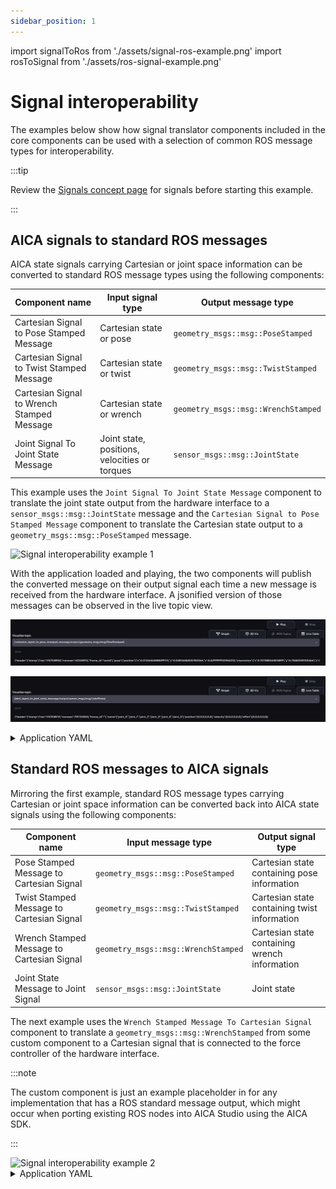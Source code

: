 ```yaml
---
sidebar_position: 1
---
```


import signalToRos from './assets/signal-ros-example.png'
import rosToSignal from './assets/ros-signal-example.png'

# Signal interoperability

The examples below show how signal translator components included in the core components can be used with a selection of
common ROS message types for interoperability.

:::tip

Review the [Signals concept page](../../concepts/05-building-blocks/01-signals.md) for signals before starting this
example.

:::

## AICA signals to standard ROS messages

AICA state signals carrying Cartesian or joint space information can be converted to standard ROS message types using
the following components:

| Component name                             | Input signal type                             | Output message type                 |
|--------------------------------------------|-----------------------------------------------|-------------------------------------|
| Cartesian Signal to Pose Stamped Message   | Cartesian state or pose                       | `geometry_msgs::msg::PoseStamped`   |
| Cartesian Signal to Twist Stamped Message  | Cartesian state or twist                      | `geometry_msgs::msg::TwistStamped`  |
| Cartesian Signal to Wrench Stamped Message | Cartesian state or wrench                     | `geometry_msgs::msg::WrenchStamped` |
| Joint Signal To Joint State Message        | Joint state, positions, velocities or torques | `sensor_msgs::msg::JointState`      |

This example uses the `Joint Signal To Joint State Message` component to translate the joint state output from the
hardware interface to a `sensor_msgs::msg::JointState` message and the `Cartesian Signal to Pose Stamped Message`
component to translate the Cartesian state output to a `geometry_msgs::msg::PoseStamped` message.

<div class="text--center">
  <img src={signalToRos} alt="Signal interoperability example 1" />
</div>

With the application loaded and playing, the two components will publish the converted message on their output signal
each time a new message is received from the hardware interface. A jsonified version of those messages can be observed
in the live topic view.

![signal ros pose](./assets/signal-ros-pose.png)

![signal ros joint](./assets/signal-ros-joint.png)

<details>
  <summary>Application YAML</summary>

    ```yaml
    schema: 2-0-4
    dependencies:
    core: v4.3.2
    on_start:
    load:
        hardware: hardware
    components:
    joint_signal_to_joint_state_message:
        component: aica_core_components::ros::JointSignalToJointStateMsg
        display_name: Joint Signal To Joint State Message
        inputs:
        input: /hardware/robot_state_broadcaster/joint_state
    cartesian_signal_to_pose_stamped_message:
        component: aica_core_components::ros::CartesianSignalToPoseStampedMsg
        display_name: Cartesian Signal To Pose Stamped Message
        inputs:
        input: /hardware/robot_state_broadcaster/cartesian_state
    hardware:
    hardware:
        display_name: Hardware Interface
        urdf: Generic six-axis robot arm
        rate: 100
        events:
        transitions:
            on_load:
            load:
                controller: robot_state_broadcaster
                hardware: hardware
        controllers:
        robot_state_broadcaster:
            plugin: aica_core_controllers/RobotStateBroadcaster
            outputs:
            joint_state: /hardware/robot_state_broadcaster/joint_state
            cartesian_state: /hardware/robot_state_broadcaster/cartesian_state
            events:
            transitions:
                on_load:
                switch_controllers:
                    hardware: hardware
                    activate: robot_state_broadcaster
                on_activate:
                load:
                    - component: cartesian_signal_to_pose_stamped_message
                    - component: joint_signal_to_joint_state_message
    graph:
    positions:
        components:
        joint_signal_to_joint_state_message:
            x: 200
            y: 880
        cartesian_signal_to_pose_stamped_message:
            x: 200
            y: 660
        hardware:
        hardware:
            x: 200
            y: -20
    edges:
        hardware_hardware_robot_state_broadcaster_on_activate_cartesian_signal_to_pose_stamped_message_cartesian_signal_to_pose_stamped_message:
        path:
            - x: 80
            y: 400
            - x: 80
            y: 720
        hardware_hardware_robot_state_broadcaster_on_activate_joint_signal_to_joint_state_message_joint_signal_to_joint_state_message:
        path:
            - x: -20
            y: 400
            - x: -20
            y: 940
        hardware_hardware_robot_state_broadcaster_joint_state_joint_signal_to_joint_state_message_input:
        path:
            - x: 120
            y: 520
            - x: 120
            y: 1060
        hardware_hardware_robot_state_broadcaster_cartesian_state_cartesian_signal_to_pose_stamped_message_input:
        path:
            - x: 140
            y: 560
            - x: 140
            y: 840
    ```
</details>

## Standard ROS messages to AICA signals

Mirroring the first example, standard ROS message types carrying Cartesian or joint space information can be converted
back into AICA state signals using the following components:

| Component name                             | Input message type                  | Output signal type                            | 
|--------------------------------------------|-------------------------------------|-----------------------------------------------|
| Pose Stamped Message to Cartesian Signal   | `geometry_msgs::msg::PoseStamped`   | Cartesian state containing pose information   | 
| Twist Stamped Message to Cartesian Signal  | `geometry_msgs::msg::TwistStamped`  | Cartesian state containing twist information  | 
| Wrench Stamped Message to Cartesian Signal | `geometry_msgs::msg::WrenchStamped` | Cartesian state containing wrench information | 
| Joint State Message to Joint Signal        | `sensor_msgs::msg::JointState`      | Joint state                                   | 

The next example uses the `Wrench Stamped Message To Cartesian Signal` component to translate a
`geometry_msgs::msg::WrenchStamped` from some custom component to a Cartesian signal that is connected to the force
controller of the hardware interface.

:::note

The custom component is just an example placeholder in for any implementation that has a ROS standard message output,
which might occur when porting existing ROS nodes into AICA Studio using the AICA SDK.

:::

<div class="text--center">
  <img src={rosToSignal} alt="Signal interoperability example 2" />
</div>

<details>
  <summary>Application YAML</summary>

    ```yaml
    schema: 2-0-4
    dependencies:
    core: v4.3.2
    on_start:
    load:
        hardware: hardware
    components:
    wrench_stamped_message_to_cartesian_signal:
        component: aica_core_components::ros::WrenchStampedMsgToCartesianSignal
        display_name: Wrench Stamped Message To Cartesian Signal
        events:
        transitions:
            on_load:
            switch_controllers:
                hardware: hardware
                activate: force_controller
        inputs:
        input: /custom_motion_generator/command
        outputs:
        output: /wrench_stamped_message_to_cartesian_signal/output
    custom_motion_generator:
        component: template_component_package::PyComponent
        display_name: Custom Motion Generator
        events:
        transitions:
            on_load:
            load:
                component: wrench_stamped_message_to_cartesian_signal
        outputs:
        command: /custom_motion_generator/command
    hardware:
    hardware:
        display_name: Hardware Interface
        urdf: Generic six-axis robot arm
        rate: 100
        events:
        transitions:
            on_load:
            load:
                - controller: robot_state_broadcaster
                hardware: hardware
                - controller: force_controller
                hardware: hardware
        controllers:
        robot_state_broadcaster:
            plugin: aica_core_controllers/RobotStateBroadcaster
            events:
            transitions:
                on_load:
                switch_controllers:
                    hardware: hardware
                    activate: robot_state_broadcaster
                on_activate:
                load:
                    component: custom_motion_generator
        force_controller:
            plugin: aica_core_controllers/effort/ForceController
            parameters:
            force_limit:
                - !!float 20.0
                - !!float 20.0
                - !!float 20.0
                - !!float 2.0
                - !!float 2.0
                - !!float 2.0
            inputs:
            command: /wrench_stamped_message_to_cartesian_signal/output
    graph:
    positions:
        components:
        wrench_stamped_message_to_cartesian_signal:
            x: 100
            y: 780
        custom_motion_generator:
            x: 100
            y: 420
        hardware:
        hardware:
            x: 680
            y: -20
    edges:
        wrench_stamped_message_to_cartesian_signal_output_hardware_hardware_force_controller_command:
        path:
            - x: 660
            y: 1040
            - x: 660
            y: 820
        wrench_stamped_message_to_cartesian_signal_on_load_hardware_hardware_force_controller:
        path:
            - x: 580
            y: 920
            - x: 580
            y: 660
        hardware_hardware_robot_state_broadcaster_on_activate_custom_motion_generator_custom_motion_generator:
        path:
            - x: 40
            y: 400
            - x: 40
            y: 480
        custom_motion_generator_on_load_wrench_stamped_message_to_cartesian_signal_wrench_stamped_message_to_cartesian_signal:
        path:
            - x: 540
            y: 560
            - x: 540
            y: 740
            - x: 40
            y: 740
            - x: 40
            y: 840
        custom_motion_generator_command_wrench_stamped_message_to_cartesian_signal_input:
        path:
            - x: 500
            y: 680
            - x: 500
            y: 760
            - x: 80
            y: 760
            - x: 80
            y: 1040
    ```
</details>